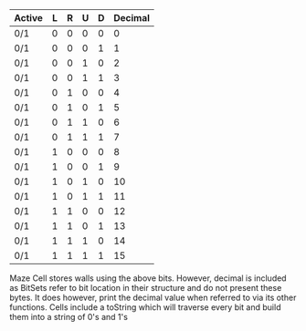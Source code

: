 | Active | L | R | U | D | Decimal |
|--------|---|---|---|---|---------|
| 0/1    | 0 | 0 | 0 | 0 | 0       |
| 0/1    | 0 | 0 | 0 | 1 | 1       |
| 0/1    | 0 | 0 | 1 | 0 | 2       |
| 0/1    | 0 | 0 | 1 | 1 | 3       |
| 0/1    | 0 | 1 | 0 | 0 | 4       |
| 0/1    | 0 | 1 | 0 | 1 | 5       |
| 0/1    | 0 | 1 | 1 | 0 | 6       |
| 0/1    | 0 | 1 | 1 | 1 | 7       |
| 0/1    | 1 | 0 | 0 | 0 | 8       |
| 0/1    | 1 | 0 | 0 | 1 | 9       |
| 0/1    | 1 | 0 | 1 | 0 | 10      |
| 0/1    | 1 | 0 | 1 | 1 | 11      |
| 0/1    | 1 | 1 | 0 | 0 | 12      |
| 0/1    | 1 | 1 | 0 | 1 | 13      |
| 0/1    | 1 | 1 | 1 | 0 | 14      |
| 0/1    | 1 | 1 | 1 | 1 | 15      |

Maze Cell stores walls using the above bits. However, decimal is included as BitSets refer to bit location in their structure and do not present these bytes. It does however, print the decimal value when referred to via its other functions. Cells include a toString which will traverse every bit and build them into a string of 0's and 1's